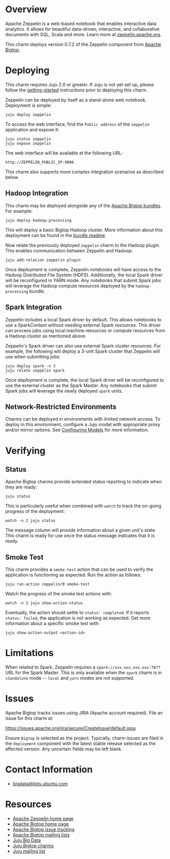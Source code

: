 <!--
  Licensed to the Apache Software Foundation (ASF) under one or more
  contributor license agreements.  See the NOTICE file distributed with
  this work for additional information regarding copyright ownership.
  The ASF licenses this file to You under the Apache License, Version 2.0
  (the "License"); you may not use this file except in compliance with
  the License.  You may obtain a copy of the License at

       http://www.apache.org/licenses/LICENSE-2.0

  Unless required by applicable law or agreed to in writing, software
  distributed under the License is distributed on an "AS IS" BASIS,
  WITHOUT WARRANTIES OR CONDITIONS OF ANY KIND, either express or implied.
  See the License for the specific language governing permissions and
  limitations under the License.
-->
# Overview

Apache Zeppelin is a web-based notebook that enables interactive data analytics.
It allows for beautiful data-driven, interactive, and collaborative documents
with SQL, Scala and more. Learn more at [zeppelin.apache.org][].

This charm deploys version 0.7.2 of the Zeppelin component from
[Apache Bigtop][].

[zeppelin.apache.org]: http://zeppelin.apache.org/
[Apache Bigtop]: http://bigtop.apache.org/


# Deploying

This charm requires Juju 2.0 or greater. If Juju is not yet set up, please
follow the [getting-started][] instructions prior to deploying this charm.

Zeppelin can be deployed by itself as a stand-alone web notebook. Deployment
is simple:

    juju deploy zeppelin

To access the web interface, find the `Public address` of the `zeppelin`
application and expose it:

    juju status zeppelin
    juju expose zeppelin

The web interface will be available at the following URL:

    http://ZEPPELIN_PUBLIC_IP:9080

This charm also supports more complex integration scenarios as described below.

## Hadoop Integration
This charm may be deployed alongside any of the [Apache Bigtop bundles][].
For example:

    juju deploy hadoop-processing

This will deploy a basic Bigtop Hadoop cluster. More information about this
deployment can be found in the [bundle readme](https://jujucharms.com/hadoop-processing/).

Now relate the previously deployed `zeppelin` charm to the Hadoop plugin. This
enables communication between Zeppelin and Hadoop:

    juju add-relation zeppelin plugin

Once deployment is complete, Zeppelin notebooks will have access to the
Hadoop Distributed File System (HDFS). Additionally, the local Spark driver
will be reconfigured in YARN mode. Any notebooks that submit Spark jobs will
leverage the Hadoop compute resources deployed by the `hadoop-processing`
bundle.

## Spark Integration
Zeppelin includes a local Spark driver by default. This allows notebooks to
use a SparkContext without needing external Spark resources. This driver can
process jobs using local machine resources or compute resources from a Hadoop
cluster as mentioned above.

Zeppelin's Spark driver can also use external Spark cluster resources. For
example, the following will deploy a 3-unit Spark cluster that Zeppelin will
use when submitting jobs:

    juju deploy spark -n 3
    juju relate zeppelin spark

Once deployment is complete, the local Spark driver will be reconfigured to
use the external cluster as the Spark Master. Any notebooks that submit Spark
jobs will leverage the newly deployed `spark` units.

## Network-Restricted Environments
Charms can be deployed in environments with limited network access. To deploy
in this environment, configure a Juju model with appropriate proxy and/or
mirror options. See [Configuring Models][] for more information.

[getting-started]: https://jujucharms.com/docs/stable/getting-started
[apache bigtop bundles]: https://jujucharms.com/u/bigdata-charmers/#bundles
[Configuring Models]: https://jujucharms.com/docs/stable/models-config


# Verifying

## Status
Apache Bigtop charms provide extended status reporting to indicate when they
are ready:

    juju status

This is particularly useful when combined with `watch` to track the on-going
progress of the deployment:

    watch -n 2 juju status

The message column will provide information about a given unit's state.
This charm is ready for use once the status message indicates that it is
ready.

## Smoke Test
This charm provides a `smoke-test` action that can be used to verify the
application is functioning as expected. Run the action as follows:

    juju run-action zeppelin/0 smoke-test

Watch the progress of the smoke test actions with:

    watch -n 2 juju show-action-status

Eventually, the action should settle to `status: completed`.  If it
reports `status: failed`, the application is not working as expected. Get
more information about a specific smoke test with:

    juju show-action-output <action-id>


# Limitations

When related to Spark, Zeppelin requires a `spark://xxx.xxx.xxx.xxx:7077`
URL for the Spark Master. This is only available when the `spark` charm is
in `standalone` mode -- `local` and `yarn` modes are not supported.


# Issues

Apache Bigtop tracks issues using JIRA (Apache account required). File an
issue for this charm at:

https://issues.apache.org/jira/secure/CreateIssue!default.jspa

Ensure `Bigtop` is selected as the project. Typically, charm issues are filed
in the `deployment` component with the latest stable release selected as the
affected version. Any uncertain fields may be left blank.


# Contact Information

- <bigdata@lists.ubuntu.com>


# Resources

- [Apache Zeppelin home page](http://zeppelin.apache.org/)
- [Apache Bigtop home page](http://bigtop.apache.org/)
- [Apache Bigtop issue tracking](http://bigtop.apache.org/issue-tracking.html)
- [Apache Bigtop mailing lists](http://bigtop.apache.org/mail-lists.html)
- [Juju Big Data](https://jujucharms.com/big-data)
- [Juju Bigtop charms](https://jujucharms.com/q/bigtop)
- [Juju mailing list](https://lists.ubuntu.com/mailman/listinfo/juju)
